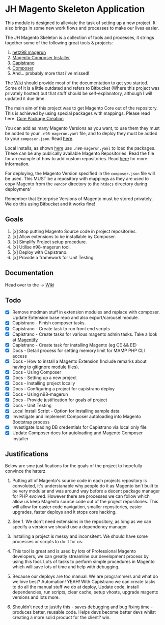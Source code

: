 # JH Magento Skeleton Application #

This module is designed to alleviate the task of setting up a new project. It also brings in some new work flows and processes to make our lives easier.

The JH Magento Skeleton is a collection of tools and processes, it strings together some of the following great tools & projects:

1. [netz98 magerun](https://github.com/netz98/n98-magerun)
1. [Magento Composer Installer](https://github.com/magento-hackathon/magento-composer-installer)
1. [Capistrano](http://capistranorb.com/)
1. [Composer](https://getcomposer.org/)
1. And... probably more that i've missed!

The [Wiki](https://github.com/AydinHassan/magento-skeleton/wiki) should provide most of the documentation to get you started. Some of it is a little outdated and
refers to Bitbucket (Where this project was privately hosted) but that stuff should be self-explanatory, although I will updated it due time.

The main aim of this project was to get Magento Core out of the repository. This is achieved by using special packages with mappings. Please read here: [Core Package Creation](https://github.com/AydinHassan/magento-skeleton/wiki/Creating-a-Core-Package)

You can add as many Magento Versions as you want, to use them they must be added to your `.n98-magerun.yaml` file, and to deploy they must be added to your `composer.json`. 
Read [here](https://github.com/AydinHassan/magento-skeleton/wiki/Installing-a-Project-Locally).

Local installs, as shown [here](https://github.com/AydinHassan/magento-skeleton/wiki/Installing-a-Project-Locally) use `.n98-magerun.yaml` to load the packages. These can be any publically available Magento Repositories. Read
the file for an example of how to add custom repositories. Read [here](https://github.com/netz98/n98-magerun/wiki/Magento-installer) for more information.

For deploying, the Magento Version specified in the `composer.json` file will be used. This MUST be a repository with mappings as they are used to copy Magento from the `vendor` directory to the `htdocs` directory during deployment/

Remember that Enterprise Versions of Magento must be stored privately. We do this using Bitbucket and it works fine!

## Goals ##

1. [x] Stop putting Magento Source code in project repositories.
1. [x] Allow extensions to be installable by Composer.
1. [x] Simplify Project setup procedure.
1. [x] Utilise n98-magerun tool.
1. [x] Deploy with Capistrano.
1. [x] Provide a framework for Unit Testing


## Documentation ##

Head over to the -> [Wiki](https://bitbucket.org/jhhello/magento-skeleton/wiki/Home)

## Todo ##
- [x] Remove modman stuff in extension modules and replace with composer. Update Extension base repo and also export/carousel module.
- [x] Capistrano - Finish composer tasks.
- [x] Capistrano - Create task to run front end scripts
- [x] Capistrano - Create tasks for various magento admin tasks. Take a look at [Magentify](https://github.com/alistairstead/Magentify)
- [x] Capistrano - Create task for installing Magento (eg CE && EE)
- [x] Docs - Detail process for setting memory limit for MAMP PHP CLI access
- [x] Docs - How to install a Magento Extension (Include remarks about having to gitignore module files).
- [x] Docs - Using Composer
- [x] Docs - Setting up a new project
- [x] Docs - Installing project locally
- [x] Docs - Configuring a project for capistrano deploy
- [x] Docs - Using n98-magerun
- [x] Docs - Provide justification for goals of project
- [x] Docs - Unit Testing
- [x] Local Install Script - Option for installing sample data
- [x] Investigate and implement Composer autoloading into Magento Bootstrap process
- [x] Investigate loading DB credentials for Capistrano via local only file
- [x] Update Composer docs for autoloading and Magento Composer Installer

## Justifications ##
Below are sme justifications for the goals of the project to hopefully convince the haterz.

1. Putting all of Magento's source code in each projects repository is convoluted, it's understanable why people do it as Magento isn't built to be very modular and was around way before a decent package manager for PHP evolved. However there are processes we can follow which allow us keep Magento source code out of the project repositories. This will allow for easier code navigation, smaller repositories, easier upgrades, faster deploys and it stops core hacking. 

1. See 1. We don't need extensions in the repository, as long as we can specify a version we should use a dependency manager.

1. Installing a project is messy and inconsitent. We should have some processes or scripts to do it for us.

1. This tool is great and is used by lots of Professional Magento developers, we can greatly streamline our development process by using this tool. Lots of tasks to perform simple procedures in Magento which will save lots of time and help with debugging.

1. Because our deploys are too manual. We are programmers and what do we love best? Automation! YEAH! With Capistrano we can create tasks to do all the manual stuff we do at deploy, Update code, install dependencies, run scripts, clear cache, setup vhosts, upgrade magento versions and lots more.

1. Shouldn't need to justify this - saves debugging and bug fixing time - produces better, reusable code. Helps devs become better devs whilst creating a more solid product for the client? win.